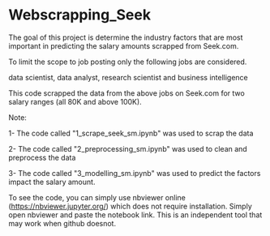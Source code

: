 # Webscrapping_Seek

The goal of this project is determine the industry factors that are most important in predicting the salary amounts scrapped from Seek.com.

To limit the scope to job posting only the following jobs are considered. 

data scientist, data analyst, research scientist and business intelligence

This code scrapped the data from the above jobs on Seek.com for two salary ranges (all 80K and above 100K).

Note:

1- The code called "1_scrape_seek_sm.ipynb" was used to scrap the data

2- The code called "2_preprocessing_sm.ipynb" was used to clean and preprocess the data

3- The code called "3_modelling_sm.ipynb" was used to predict the factors impact the salary amount.

To see the code, you can simply use nbviewer online (https://nbviewer.jupyter.org/) which does not require installation. Simply open nbviewer and paste the notebook link. This is an independent tool that may work when github doesnot.
